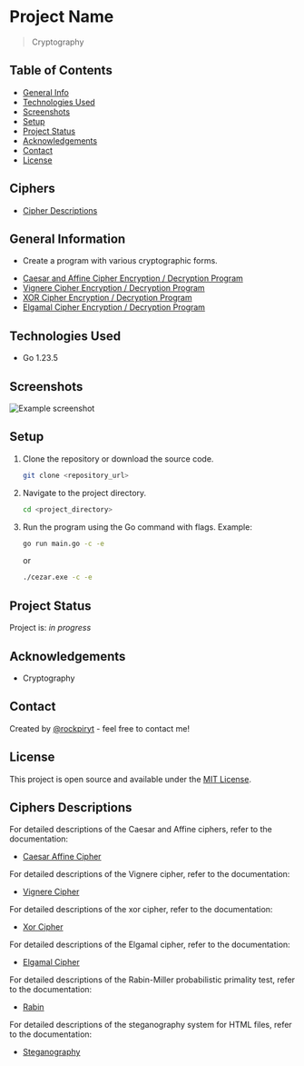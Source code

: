 # Project Name
> Cryptography

## Table of Contents
* [General Info](#general-information)
* [Technologies Used](#technologies-used)
* [Screenshots](#screenshots)
* [Setup](#setup)
* [Project Status](#project-status)
* [Acknowledgements](#acknowledgements)
* [Contact](#contact)
* [License](#license)

## Ciphers
* [Cipher Descriptions](#cipher-descriptions)

## General Information
- Create a program with various cryptographic forms.
* [Caesar and Affine Cipher Encryption / Decryption Program](#cipher-descriptions)
* [Vignere Cipher Encryption / Decryption Program](#cipher-descriptions)
* [XOR Cipher Encryption / Decryption Program](#cipher-descriptions)
* [Elgamal Cipher Encryption / Decryption Program](#cipher-descriptions)

## Technologies Used
- Go 1.23.5

## Screenshots
![Example screenshot](./img/caesar-and-affine.png)

## Setup
1. Clone the repository or download the source code.
    ```bash
    git clone <repository_url>
    ```
2. Navigate to the project directory.
    ```bash
    cd <project_directory>
    ```
3. Run the program using the Go command with flags. Example:
    ```bash
    go run main.go -c -e
    ```
    or
    ```bash
    ./cezar.exe -c -e    
    ```

## Project Status
Project is: _in progress_

## Acknowledgements
- Cryptography

## Contact
Created by [@rockpiryt](https://www.paulinakimakcom/) - feel free to contact me!

## License
This project is open source and available under the [MIT License]().

## Ciphers Descriptions
For detailed descriptions of the Caesar and Affine ciphers, refer to the documentation:
- [Caesar Affine Cipher](./descriptions/caesar_affine.md)

For detailed descriptions of the Vignere cipher, refer to the documentation:
- [Vignere Cipher](./descriptions/vignere.md)

For detailed descriptions of the xor cipher, refer to the documentation:
- [Xor Cipher](./descriptions/xor.md)

For detailed descriptions of the Elgamal cipher, refer to the documentation:
- [Elgamal Cipher](./descriptions/elgamal.md)

For detailed descriptions of the Rabin-Miller probabilistic primality test, refer to the documentation:
- [Rabin](./descriptions/rabin.md)

For detailed descriptions of the steganography system for HTML files, refer to the documentation:
- [Steganography](./descriptions/stegano.md)